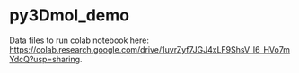 # py3Dmol_demo

Data files to run colab notebook here: https://colab.research.google.com/drive/1uvrZyf7JGJ4xLF9ShsV_I6_HVo7mYdcQ?usp=sharing.
